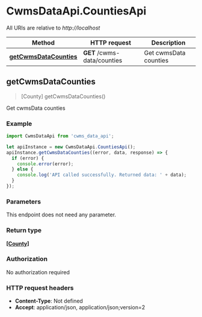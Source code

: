 # CwmsDataApi.CountiesApi

All URIs are relative to *http://localhost*

Method | HTTP request | Description
------------- | ------------- | -------------
[**getCwmsDataCounties**](CountiesApi.md#getCwmsDataCounties) | **GET** /cwms-data/counties | Get cwmsData counties



## getCwmsDataCounties

> [County] getCwmsDataCounties()

Get cwmsData counties

### Example

```javascript
import CwmsDataApi from 'cwms_data_api';

let apiInstance = new CwmsDataApi.CountiesApi();
apiInstance.getCwmsDataCounties((error, data, response) => {
  if (error) {
    console.error(error);
  } else {
    console.log('API called successfully. Returned data: ' + data);
  }
});
```

### Parameters

This endpoint does not need any parameter.

### Return type

[**[County]**](County.md)

### Authorization

No authorization required

### HTTP request headers

- **Content-Type**: Not defined
- **Accept**: application/json, application/json;version=2

